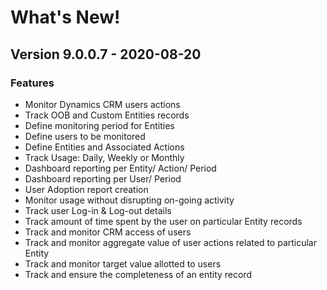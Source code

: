 # What's New!

## Version 9.0.0.7 - 2020-08-20

### Features

* Monitor Dynamics CRM users actions&#x20;
* Track OOB and Custom Entities records&#x20;
* Define monitoring period for Entities&#x20;
* Define users to be monitored&#x20;
* Define Entities and Associated Actions&#x20;
* Track Usage: Daily, Weekly or Monthly&#x20;
* Dashboard reporting per Entity/ Action/ Period&#x20;
* Dashboard reporting per User/ Period&#x20;
* User Adoption report creation&#x20;
* Monitor usage without disrupting on-going activity&#x20;
* Track user Log-in & Log-out details&#x20;
* Track amount of time spent by the user on particular Entity records&#x20;
* Track and monitor CRM access of users&#x20;
* Track and monitor aggregate value of user actions related to particular Entity&#x20;
* Track and monitor target value allotted to users&#x20;
* Track and ensure the completeness of an entity record

